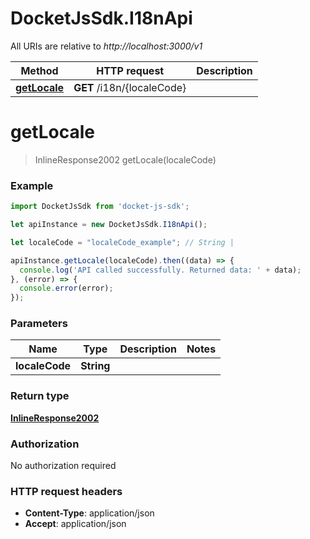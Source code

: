 # DocketJsSdk.I18nApi

All URIs are relative to *http://localhost:3000/v1*

Method | HTTP request | Description
------------- | ------------- | -------------
[**getLocale**](I18nApi.md#getLocale) | **GET** /i18n/{localeCode} | 


<a name="getLocale"></a>
# **getLocale**
> InlineResponse2002 getLocale(localeCode)





### Example
```javascript
import DocketJsSdk from 'docket-js-sdk';

let apiInstance = new DocketJsSdk.I18nApi();

let localeCode = "localeCode_example"; // String | 

apiInstance.getLocale(localeCode).then((data) => {
  console.log('API called successfully. Returned data: ' + data);
}, (error) => {
  console.error(error);
});

```

### Parameters

Name | Type | Description  | Notes
------------- | ------------- | ------------- | -------------
 **localeCode** | **String**|  | 

### Return type

[**InlineResponse2002**](InlineResponse2002.md)

### Authorization

No authorization required

### HTTP request headers

 - **Content-Type**: application/json
 - **Accept**: application/json

